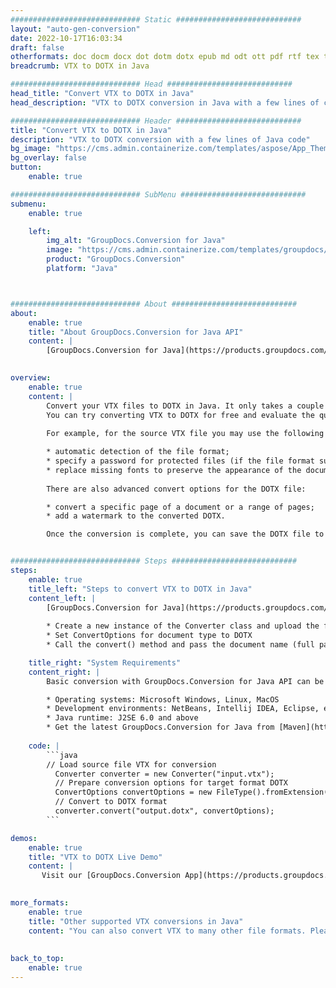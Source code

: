 ```yaml
---
############################# Static ############################
layout: "auto-gen-conversion"
date: 2022-10-17T16:03:34
draft: false
otherformats: doc docm docx dot dotm dotx epub md odt ott pdf rtf tex txt vdx vsdm vsdx vssm vssx vstm vstx vsx vtx xps
breadcrumb: VTX to DOTX in Java

############################# Head ############################
head_title: "Convert VTX to DOTX in Java"
head_description: "VTX to DOTX conversion in Java with a few lines of code. Convert over 160 file formats using the GroupDocs document conversion API for Java"

############################# Header ############################
title: "Convert VTX to DOTX in Java"
description: "VTX to DOTX conversion with a few lines of Java code"
bg_image: "https://cms.admin.containerize.com/templates/aspose/App_Themes/V3/images/bg/header1.png"
bg_overlay: false
button:
    enable: true

############################# SubMenu ############################
submenu:
    enable: true

    left:
        img_alt: "GroupDocs.Conversion for Java"
        image: "https://cms.admin.containerize.com/templates/groupdocs/images/product-logos/90x90-noborder/groupdocs-conversion-java.png"
        product: "GroupDocs.Conversion"
        platform: "Java"



############################# About ############################
about:
    enable: true
    title: "About GroupDocs.Conversion for Java API"
    content: |
        [GroupDocs.Conversion for Java](https://products.groupdocs.com/conversion/java/) is an advanced file format conversion API for converting between popular image and document formats such as Microsoft Office, OpenDocument, PDF, HTML, email, CAD. and much more with just a few lines of code. The native API automatically detects the formats of the original documents and offers many options for customizing the converted documents. Along with the function of extracting information from a document, it also supports caching of the conversion results to the local disk by default. However, any type of cache storage can be supported by implementing the appropriate interfaces - Amazon S3, Dropbox, Google Drive, Windows Azure, Reddis, or any others.
    

overview:
    enable: true
    content: |
        Convert your VTX files to DOTX in Java. It only takes a couple of lines of Java code on any platform of your choice, such as Windows, Linux, macOS.
        You can try converting VTX to DOTX for free and evaluate the quality of the conversion results. Along with simple file conversion scripts, you can try more sophisticated options for loading the VTX source file and storing the DOTX output. 
        
        For example, for the source VTX file you may use the following load options:

        * automatic detection of the file format;
        * specify a password for protected files (if the file format supports it);
        * replace missing fonts to preserve the appearance of the document.
        
        There are also advanced convert options for the DOTX file:

        * convert a specific page of a document or a range of pages;
        * add a watermark to the converted DOTX.

        Once the conversion is complete, you can save the DOTX file to your local file path or to any third party storage such as FTP, Amazon S3, Google Drive, Dropbox etc. Please note - to convert VTX to DOTX, you do not need to install any additional software, such as MS Office, Open Office, Adobe Acrobat Reader etc.


############################# Steps ############################
steps:
    enable: true
    title_left: "Steps to convert VTX to DOTX in Java"
    content_left: |
        [GroupDocs.Conversion for Java](https://products.groupdocs.com/conversion/java/) allows developers to easily convert VTX file to DOTX with a few lines of code.
        
        * Create a new instance of the Converter class and upload the file VTX with the full path
        * Set ConvertOptions for document type to DOTX
        * Call the convert() method and pass the document name (full path) and format (DOTX) as a parameter

    title_right: "System Requirements"
    content_right: |
        Basic conversion with GroupDocs.Conversion for Java API can be done with just a few lines of code. Our APIs are supported on all major platforms and operating systems. Before executing the code below, make sure you have the following prerequisites installed on your system.

        * Operating systems: Microsoft Windows, Linux, MacOS
        * Development environments: NetBeans, Intellij IDEA, Eclipse, etc.
        * Java runtime: J2SE 6.0 and above
        * Get the latest GroupDocs.Conversion for Java from [Maven](https://repository.groupdocs.com/webapp/#/artifacts/browse/tree/General/repo/com/groupdocs/groupdocs-conversion)
         
    code: |
        ```java    
        // Load source file VTX for conversion
          Converter converter = new Converter("input.vtx");
          // Prepare conversion options for target format DOTX
          ConvertOptions convertOptions = new FileType().fromExtension("dotx").getConvertOptions();
          // Convert to DOTX format
          converter.convert("output.dotx", convertOptions);
        ```

demos:
    enable: true
    title: "VTX to DOTX Live Demo"
    content: |
       Visit our [GroupDocs.Conversion App](https://products.groupdocs.app/conversion/family) website and try VTX to DOTX conversion now. The free demo has the following benefits
          

more_formats:
    enable: true
    title: "Other supported VTX conversions in Java"
    content: "You can also convert VTX to many other file formats. Please see the list below."
       
       
back_to_top:
    enable: true
---
```

